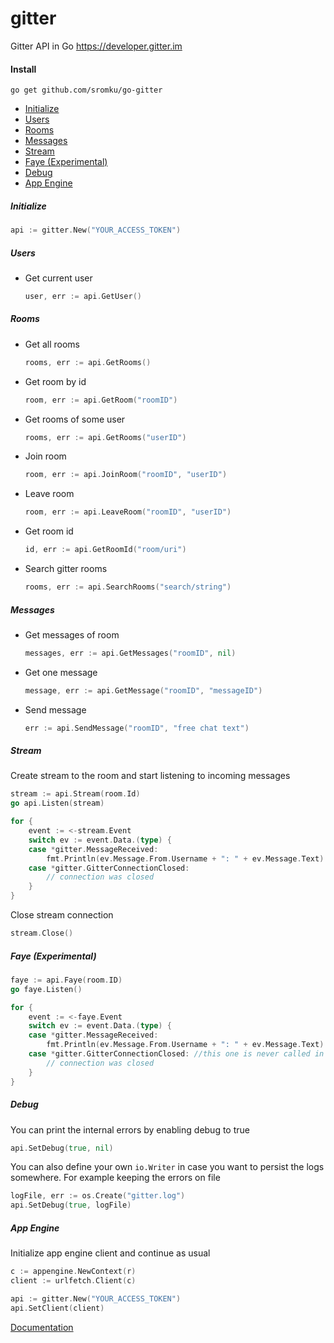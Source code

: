 # gitter
Gitter API in Go
https://developer.gitter.im

#### Install

`go get github.com/sromku/go-gitter`

- [Initialize](#initialize)
- [Users](#users)
- [Rooms](#rooms)
- [Messages](#messages)
- [Stream](#stream)
- [Faye (Experimental)](#faye-experimental)
- [Debug](#debug)
- [App Engine](#app-engine)

##### Initialize
``` Go
api := gitter.New("YOUR_ACCESS_TOKEN")
```

##### Users

- Get current user

	``` Go
	user, err := api.GetUser()
	```

##### Rooms

- Get all rooms
	``` Go
	rooms, err := api.GetRooms()
	```

- Get room by id
	``` Go
	room, err := api.GetRoom("roomID")
	```

- Get rooms of some user
	``` Go
	rooms, err := api.GetRooms("userID")
	```

- Join room
	``` Go
	room, err := api.JoinRoom("roomID", "userID")
	```
	
- Leave room
	``` Go
	room, err := api.LeaveRoom("roomID", "userID")
	```

- Get room id
	``` Go
	id, err := api.GetRoomId("room/uri")
	```

- Search gitter rooms
	``` Go
	rooms, err := api.SearchRooms("search/string")
	```
##### Messages

- Get messages of room
	``` Go
	messages, err := api.GetMessages("roomID", nil)
	```

- Get one message
	``` Go
	message, err := api.GetMessage("roomID", "messageID")
	```

- Send message
	``` Go
	err := api.SendMessage("roomID", "free chat text")
	```

##### Stream

Create stream to the room and start listening to incoming messages

``` Go
stream := api.Stream(room.Id)
go api.Listen(stream)

for {
    event := <-stream.Event
    switch ev := event.Data.(type) {
    case *gitter.MessageReceived:
        fmt.Println(ev.Message.From.Username + ": " + ev.Message.Text)
    case *gitter.GitterConnectionClosed:
        // connection was closed
    }
}
```

Close stream connection

``` Go
stream.Close()
```

##### Faye (Experimental)

``` Go
faye := api.Faye(room.ID)
go faye.Listen()

for {
    event := <-faye.Event
    switch ev := event.Data.(type) {
    case *gitter.MessageReceived:
        fmt.Println(ev.Message.From.Username + ": " + ev.Message.Text)
    case *gitter.GitterConnectionClosed: //this one is never called in Faye
        // connection was closed
    }
}
```

##### Debug

You can print the internal errors by enabling debug to true

``` Go
api.SetDebug(true, nil)
```

You can also define your own `io.Writer` in case you want to persist the logs somewhere.
For example keeping the errors on file

``` Go
logFile, err := os.Create("gitter.log")
api.SetDebug(true, logFile)
```

##### App Engine

Initialize app engine client and continue as usual

``` Go
c := appengine.NewContext(r)
client := urlfetch.Client(c)

api := gitter.New("YOUR_ACCESS_TOKEN")
api.SetClient(client)
```

[Documentation](https://godoc.org/github.com/sromku/go-gitter)
